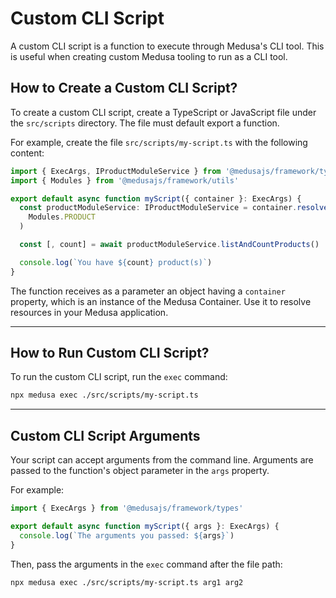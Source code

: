 # Custom CLI Script

A custom CLI script is a function to execute through Medusa's CLI tool. This is useful when creating custom Medusa tooling to run as a CLI tool.

## How to Create a Custom CLI Script?

To create a custom CLI script, create a TypeScript or JavaScript file under the `src/scripts` directory. The file must default export a function.

For example, create the file `src/scripts/my-script.ts` with the following content:

```ts title="src/scripts/my-script.ts"
import { ExecArgs, IProductModuleService } from '@medusajs/framework/types'
import { Modules } from '@medusajs/framework/utils'

export default async function myScript({ container }: ExecArgs) {
  const productModuleService: IProductModuleService = container.resolve(
    Modules.PRODUCT
  )

  const [, count] = await productModuleService.listAndCountProducts()

  console.log(`You have ${count} product(s)`)
}
```

The function receives as a parameter an object having a `container` property, which is an instance of the Medusa Container. Use it to resolve resources in your Medusa application.

---

## How to Run Custom CLI Script?

To run the custom CLI script, run the `exec` command:

```bash
npx medusa exec ./src/scripts/my-script.ts
```

---

## Custom CLI Script Arguments

Your script can accept arguments from the command line. Arguments are passed to the function's object parameter in the `args` property.

For example:

```ts
import { ExecArgs } from '@medusajs/framework/types'

export default async function myScript({ args }: ExecArgs) {
  console.log(`The arguments you passed: ${args}`)
}
```

Then, pass the arguments in the `exec` command after the file path:

```bash
npx medusa exec ./src/scripts/my-script.ts arg1 arg2
```
